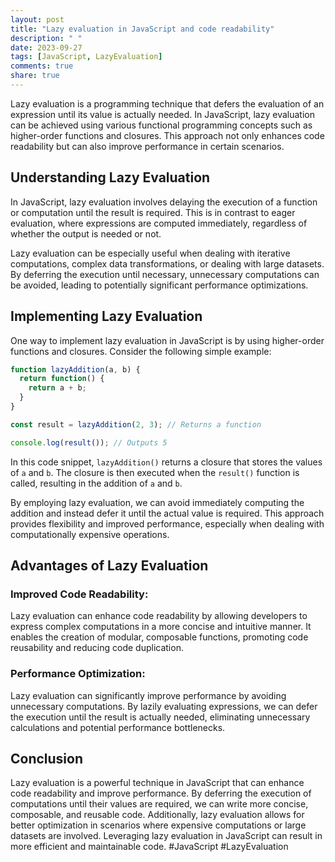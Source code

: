 ```yaml
---
layout: post
title: "Lazy evaluation in JavaScript and code readability"
description: " "
date: 2023-09-27
tags: [JavaScript, LazyEvaluation]
comments: true
share: true
---
```


Lazy evaluation is a programming technique that defers the evaluation of an expression until its value is actually needed. In JavaScript, lazy evaluation can be achieved using various functional programming concepts such as higher-order functions and closures. This approach not only enhances code readability but can also improve performance in certain scenarios.

## Understanding Lazy Evaluation

In JavaScript, lazy evaluation involves delaying the execution of a function or computation until the result is required. This is in contrast to eager evaluation, where expressions are computed immediately, regardless of whether the output is needed or not.

Lazy evaluation can be especially useful when dealing with iterative computations, complex data transformations, or dealing with large datasets. By deferring the execution until necessary, unnecessary computations can be avoided, leading to potentially significant performance optimizations.

## Implementing Lazy Evaluation

One way to implement lazy evaluation in JavaScript is by using higher-order functions and closures. Consider the following simple example:

```javascript
function lazyAddition(a, b) {
  return function() {
    return a + b;
  }
}

const result = lazyAddition(2, 3); // Returns a function

console.log(result()); // Outputs 5
```

In this code snippet, `lazyAddition()` returns a closure that stores the values of `a` and `b`. The closure is then executed when the `result()` function is called, resulting in the addition of `a` and `b`.

By employing lazy evaluation, we can avoid immediately computing the addition and instead defer it until the actual value is required. This approach provides flexibility and improved performance, especially when dealing with computationally expensive operations.

## Advantages of Lazy Evaluation

### Improved Code Readability:
Lazy evaluation can enhance code readability by allowing developers to express complex computations in a more concise and intuitive manner. It enables the creation of modular, composable functions, promoting code reusability and reducing code duplication.

### Performance Optimization:
Lazy evaluation can significantly improve performance by avoiding unnecessary computations. By lazily evaluating expressions, we can defer the execution until the result is actually needed, eliminating unnecessary calculations and potential performance bottlenecks.

## Conclusion

Lazy evaluation is a powerful technique in JavaScript that can enhance code readability and improve performance. By deferring the execution of computations until their values are required, we can write more concise, composable, and reusable code. Additionally, lazy evaluation allows for better optimization in scenarios where expensive computations or large datasets are involved. Leveraging lazy evaluation in JavaScript can result in more efficient and maintainable code. #JavaScript #LazyEvaluation